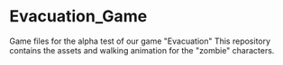 # Evacuation_Game

Game files for the alpha test of our game "Evacuation"
This repository contains the assets and walking animation for the "zombie" characters.
